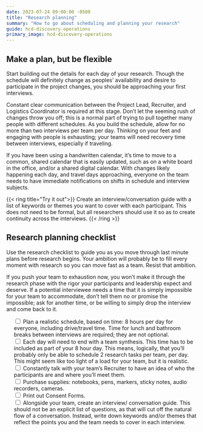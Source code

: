 ```yaml
---
date: 2023-07-24 09:00:00 -0500
title: "Research planning"
summary: "How to go about scheduling and planning your research"
guide: hcd-discovery-operations
primary_image: hcd-discovery-operations
---
```


## Make a plan, but be flexible

Start building out the details for each day of your research. Though the schedule will definitely change as peoples’ availability and desire to participate in the project changes, you should be approaching your first interviews.

Constant clear communication between the Project Lead, Recruiter, and Logistics Coordinator is required at this stage. Don’t let the seeming rush of changes throw you off; this is a normal part of trying to pull together many people with different schedules. As you build the schedule, allow for no more than two interviews per team per day. Thinking on your feet and engaging with people is exhausting; your teams will need recovery time between interviews, especially if traveling.

If you have been using a handwritten calendar, it’s time to move to a common, shared calendar that is easily updated, such as on a white board in the office, and/or a shared digital calendar. With changes likely happening each day, and travel days approaching, everyone on the team needs to have immediate notifications on shifts in schedule and interview subjects.

{{< ring title="Try it out">}}
Create an interview/conversation guide with a list of keywords or themes you want to cover with each participant. This does not need to be formal, but all researchers should use it so as to create continuity across the interviews.
{{< /ring >}}

## Research planning checklist

Use the research checklist to guide you as you move through last minute plans before research begins. Your ambition will probably be to fill every moment with research so you can move fast as a team. Resist that ambition.

If you push your team to exhaustion now, you won’t make it through the research phase with the rigor your participants and leadership expect and deserve. If a potential interviewee needs a time that it is simply impossible for your team to accommodate, don’t tell them no or promise the impossible; ask for another time, or be willing to simply drop the interview and come back to it.

<div style="margin-left: 20px">
  <label>
  <input type="checkbox">
  Plan a realistic schedule, based on time: 8 hours per day for everyone, including drive/travel time. Time for lunch and bathroom breaks between interviews are required; they are not optional.
  </input></label><br>
  <label>
  <input type="checkbox">
  Each day will need to end with a team synthesis. This time has to be included as part of your 8 hour day. This means, logically, that you’ll probably only be able to schedule 2 research tasks per team, per day. This might seem like too light of a load for your team, but it is realistic.
  </input></label><br>
  <label>
  <input type="checkbox">
  Constantly talk with your team’s Recruiter to have an idea of who the participants are and where you’ll meet them.
  </input></label><br>
  <label>
  <input type="checkbox">
  Purchase supplies: notebooks, pens, markers, sticky notes, audio recorders, cameras.
  </input></label><br>
  <label>
  <input type="checkbox">
  Print out Consent Forms.
  </input></label><br>
  <label>
  <input type="checkbox">
  Alongside your team, create an interview/ conversation guide. This should not be an explicit list of questions, as that will cut off the natural flow of a conversation. Instead, write down keywords and/or themes that reflect the points you and the team needs to cover in each interview.
  </input></label>
</div>
